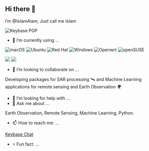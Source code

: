 <!---
- 👋 Hi, I’m @IslamAlam
- 👀 I’m interested in ...
- 🌱 I’m currently learning ...
- 💞️ I’m looking to collaborate on ...
- 📫 How to reach me ...
- 😄 Pronouns: ...

https://raw.githubusercontent.com/icepie/icepie/master/README.md
--->

<!---
IslamAlam/IslamAlam is a ✨ special ✨ repository because its `README.md` (this file) appears on your GitHub profile.
You can click the Preview link to take a look at your changes.
--->
## Hi there 👋

I’m @IslamAlam; Just call me Islam

![Keybase PGP](https://img.shields.io/keybase/pgp/imansour?color=gr&label=PGP)

- 🌱 I’m currently using ...

![macOS](https://img.shields.io/badge/mac%20os-000000?style=for-the-badge&logo=macos&logoColor=F0F0F0)
![Ubuntu](https://img.shields.io/badge/Ubuntu-E95420?style=for-the-badge&logo=ubuntu&logoColor=white)
![Red Hat](https://img.shields.io/badge/Red%20Hat-EE0000?style=for-the-badge&logo=redhat&logoColor=white)
![Windows](https://img.shields.io/badge/Windows-0078D6?style=for-the-badge&logo=windows&logoColor=white)
![Openwrt](https://img.shields.io/badge/OpenWRT-00B5E2?style=for-the-badge&logo=OpenWrt&logoColor=white)
![openSUSE](https://img.shields.io/badge/openSUSE-%2364B345?style=for-the-badge&logo=openSUSE&logoColor=white)

[![](https://img.shields.io/badge/IDE-Visual%20Studio%20Code-blue?style=flat-square&logo=visual-studio-code&logoColor=ffffff)](https://code.visualstudio.com/)
[![](https://img.shields.io/badge/Editor-Neovim-57A143?style=flat-square&logo=neovim&logoColor=ffffff)](https://neovim.io/)

- 👯 I’m looking to collaborate on ...

Developing packages for SAR processing 🛰️ and Machine Learning applications for remote sensing and Earth Observation 🌍 

- 🤔 I’m looking for help with ...
- 💬 Ask me about ...

Earth Observation, Remote Sensing, Machine Learning, Python.
- 📫 How to reach me: ...

[Keybase Chat]( https://keybase.io/imansour/)

- ⚡ Fun fact: ...
